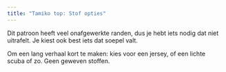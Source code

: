 ```yaml
---
title: "Tamiko top: Stof opties"
---
```


Dit patroon heeft veel onafgewerkte randen, dus je hebt iets nodig dat niet uitrafelt. Je kiest ook best iets dat soepel valt.

Om een lang verhaal kort te maken: kies voor een jersey, of een lichte scuba of zo. Geen geweven stoffen.
